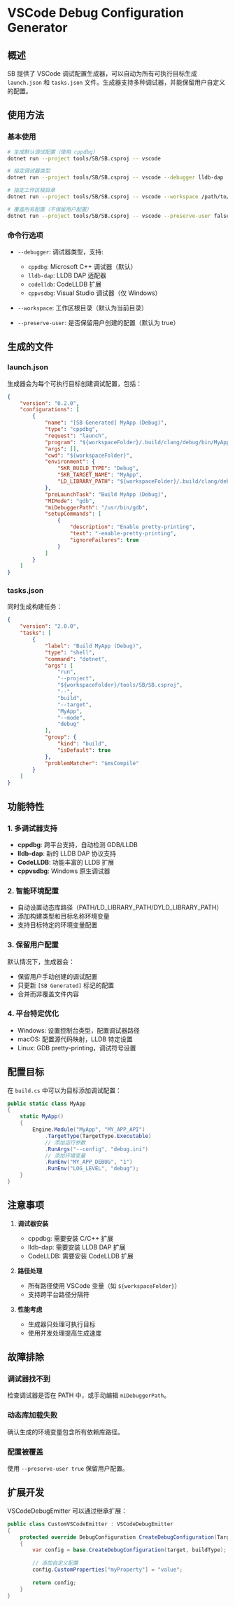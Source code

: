 # VSCode Debug Configuration Generator

## 概述

SB 提供了 VSCode 调试配置生成器，可以自动为所有可执行目标生成 `launch.json` 和 `tasks.json` 文件。生成器支持多种调试器，并能保留用户自定义的配置。

## 使用方法

### 基本使用

```bash
# 生成默认调试配置（使用 cppdbg）
dotnet run --project tools/SB/SB.csproj -- vscode

# 指定调试器类型
dotnet run --project tools/SB/SB.csproj -- vscode --debugger lldb-dap

# 指定工作区根目录
dotnet run --project tools/SB/SB.csproj -- vscode --workspace /path/to/workspace

# 覆盖所有配置（不保留用户配置）
dotnet run --project tools/SB/SB.csproj -- vscode --preserve-user false
```

### 命令行选项

- `--debugger`: 调试器类型，支持:
  - `cppdbg`: Microsoft C++ 调试器（默认）
  - `lldb-dap`: LLDB DAP 适配器
  - `codelldb`: CodeLLDB 扩展
  - `cppvsdbg`: Visual Studio 调试器（仅 Windows）

- `--workspace`: 工作区根目录（默认为当前目录）

- `--preserve-user`: 是否保留用户创建的配置（默认为 true）

## 生成的文件

### launch.json

生成器会为每个可执行目标创建调试配置，包括：

```json
{
    "version": "0.2.0",
    "configurations": [
        {
            "name": "[SB Generated] MyApp (Debug)",
            "type": "cppdbg",
            "request": "launch",
            "program": "${workspaceFolder}/.build/clang/debug/bin/MyApp",
            "args": [],
            "cwd": "${workspaceFolder}",
            "environment": {
                "SKR_BUILD_TYPE": "Debug",
                "SKR_TARGET_NAME": "MyApp",
                "LD_LIBRARY_PATH": "${workspaceFolder}/.build/clang/debug/bin:${LD_LIBRARY_PATH}"
            },
            "preLaunchTask": "Build MyApp (Debug)",
            "MIMode": "gdb",
            "miDebuggerPath": "/usr/bin/gdb",
            "setupCommands": [
                {
                    "description": "Enable pretty-printing",
                    "text": "-enable-pretty-printing",
                    "ignoreFailures": true
                }
            ]
        }
    ]
}
```

### tasks.json

同时生成构建任务：

```json
{
    "version": "2.0.0",
    "tasks": [
        {
            "label": "Build MyApp (Debug)",
            "type": "shell",
            "command": "dotnet",
            "args": [
                "run",
                "--project",
                "${workspaceFolder}/tools/SB/SB.csproj",
                "--",
                "build",
                "--target",
                "MyApp",
                "--mode",
                "debug"
            ],
            "group": {
                "kind": "build",
                "isDefault": true
            },
            "problemMatcher": "$msCompile"
        }
    ]
}
```

## 功能特性

### 1. 多调试器支持

- **cppdbg**: 跨平台支持，自动检测 GDB/LLDB
- **lldb-dap**: 新的 LLDB DAP 协议支持
- **CodeLLDB**: 功能丰富的 LLDB 扩展
- **cppvsdbg**: Windows 原生调试器

### 2. 智能环境配置

- 自动设置动态库路径（PATH/LD_LIBRARY_PATH/DYLD_LIBRARY_PATH）
- 添加构建类型和目标名称环境变量
- 支持目标特定的环境变量配置

### 3. 保留用户配置

默认情况下，生成器会：
- 保留用户手动创建的调试配置
- 只更新 `[SB Generated]` 标记的配置
- 合并而非覆盖文件内容

### 4. 平台特定优化

- Windows: 设置控制台类型，配置调试器路径
- macOS: 配置源代码映射，LLDB 特定设置
- Linux: GDB pretty-printing，调试符号设置

## 配置目标

在 `build.cs` 中可以为目标添加调试配置：

```csharp
public static class MyApp
{
    static MyApp()
    {
        Engine.Module("MyApp", "MY_APP_API")
            .TargetType(TargetType.Executable)
            // 添加运行参数
            .RunArgs("--config", "debug.ini")
            // 添加环境变量
            .RunEnv("MY_APP_DEBUG", "1")
            .RunEnv("LOG_LEVEL", "debug");
    }
}
```

## 注意事项

1. **调试器安装**
   - cppdbg: 需要安装 C/C++ 扩展
   - lldb-dap: 需要安装 LLDB DAP 扩展
   - CodeLLDB: 需要安装 CodeLLDB 扩展

2. **路径处理**
   - 所有路径使用 VSCode 变量（如 `${workspaceFolder}`）
   - 支持跨平台路径分隔符

3. **性能考虑**
   - 生成器只处理可执行目标
   - 使用并发处理提高生成速度

## 故障排除

### 调试器找不到

检查调试器是否在 PATH 中，或手动编辑 `miDebuggerPath`。

### 动态库加载失败

确认生成的环境变量包含所有依赖库路径。

### 配置被覆盖

使用 `--preserve-user true` 保留用户配置。

## 扩展开发

VSCodeDebugEmitter 可以通过继承扩展：

```csharp
public class CustomVSCodeEmitter : VSCodeDebugEmitter
{
    protected override DebugConfiguration CreateDebugConfiguration(Target target, string buildType)
    {
        var config = base.CreateDebugConfiguration(target, buildType);
        
        // 添加自定义配置
        config.CustomProperties["myProperty"] = "value";
        
        return config;
    }
}
```